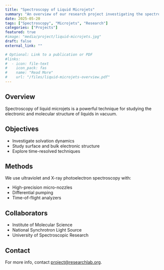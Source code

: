 ```yaml
---
title: "Spectroscopy of Liquid Microjets"
summary: "An overview of our research project investigating the spectroscopic properties of liquid microjets."
date: 2025-05-20
tags: ["Spectroscopy", "Microjets", "Research"]
categories: ["Projects"]
featured: true
#image: "media/project/liquid-microjets.jpg"
draft: false
external_link: ""

# Optional: Link to a publication or PDF
#links:
#  - icon: file-text
#    icon_pack: fas
#    name: "Read More"
#    url: "/files/liquid-microjets-overview.pdf"
---
```


## Overview

Spectroscopy of liquid microjets is a powerful technique for studying the electronic and molecular structure of liquids in vacuum.

## Objectives

- Investigate solvation dynamics  
- Study surface and bulk electronic structure  
- Explore time-resolved techniques

## Methods

We use ultraviolet and X-ray photoelectron spectroscopy with:

- High-precision micro-nozzles  
- Differential pumping  
- Time-of-flight analyzers

## Collaborators

- Institute of Molecular Science  
- National Synchrotron Light Source  
- University of Spectroscopic Research

## Contact

For more info, contact [project@researchlab.org](mailto:project@researchlab.org).

